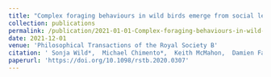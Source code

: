 ```yaml
---
title: "Complex foraging behaviours in wild birds emerge from social learning and recombination of components"
collection: publications
permalink: /publication/2021-01-01-Complex-foraging-behaviours-in-wild-birds-emerge-from-social-learning-and-recombination-of-components
date: 2021-12-01
venue: 'Philosophical Transactions of the Royal Society B'
citation: ' Sonja Wild*,  Michael Chimento*,  Keith McMahon,  Damien Farine,  Ben Sheldon,  Lucy Aplin, &quot;Complex foraging behaviours in wild birds emerge from social learning and recombination of components.&quot; Philosophical Transactions of the Royal Society B, 2021.'
paperurl: 'https://doi.org/10.1098/rstb.2020.0307'
---
```

